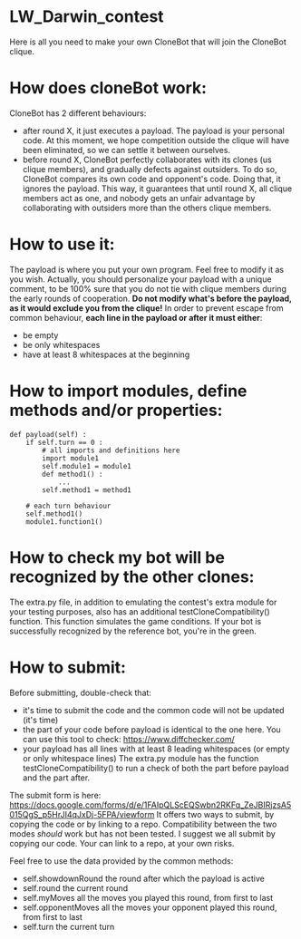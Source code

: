 # LW_Darwin_contest
Here is all you need to make your own CloneBot that will join the CloneBot clique.

# How does cloneBot work:
CloneBot has 2 different behaviours:
- after round X, it just executes a payload. The payload is your personal code. At this moment, we hope competition outside the clique will have been eliminated, so we can settle it between ourselves.
- before round X, CloneBot perfectly collaborates with its clones (us clique members), and gradually defects against outsiders.
To do so, CloneBot compares its own code and opponent's code. Doing that, it ignores the payload. This way, it guarantees that until round X, all clique members act as one, and nobody gets an unfair advantage by collaborating with outsiders more than the others clique members.

# How to use it:
The payload is where you put your own program. Feel free to modify it as you wish.
Actually, you should personalize your payload with a unique comment, to be 100% sure that you do not tie with clique members during the early rounds of cooperation.
**Do not modify what's before the payload, as it would exclude you from the clique!**
In order to prevent escape from common behaviour, **each line in the payload or after it must either**:
+ be empty
+ be only whitespaces
+ have at least 8 whitespaces at the beginning

# How to import modules, define methods and/or properties:
    def payload(self) :
        if self.turn == 0 :
            # all imports and definitions here
            import module1
            self.module1 = module1
            def method1() :
                ...
            self.method1 = method1
            
        # each turn behaviour
        self.method1()
        module1.function1()

# How to check my bot will be recognized by the other clones:
The extra.py file, in addition to emulating the contest's extra module for your testing purposes, also has an additional testCloneCompatibility() function. This function simulates the game conditions. If your bot is successfully recognized by the reference bot, you're in the green.

# How to submit:
Before submitting, double-check that:
+ it's time to submit the code and the common code will not be updated (it's time)
+ the part of your code before payload is identical to the one here.
    You can use this tool to check: https://www.diffchecker.com/
+ your payload has all lines with at least 8 leading whitespaces (or empty or only whitespace lines)
    The extra.py module has the function testCloneCompatibility() to run a check of both the part before payload and the part after.

The submit form is here:
https://docs.google.com/forms/d/e/1FAIpQLScEQSwbn2RKFq_ZeJBIRjzsA5015QgS_p5HrJI4qJxDj-5FPA/viewform
It offers two ways to submit, by copying the code or by linking to a repo.
Compatibility between the two modes *should* work but has not been tested. I suggest we all submit by copying our code. Your can link to a repo, at your own risks.

Feel free to use the data provided by the common methods:
- self.showdownRound  the round after which the payload is active
- self.round          the current round
- self.myMoves        all the moves you played this round, from first to last
- self.opponentMoves  all the moves your opponent played this round, from first to last
- self.turn           the current turn

